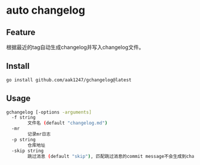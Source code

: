 # auto changelog

## Feature

根据最近的tag自动生成changelog并写入changelog文件。

## Install

```bash
go install github.com/aak1247/gchangelog@latest
```

## Usage

```bash
gchangelog [-options -arguments]
  -f string
        文件名 (default "changelog.md")
  -mr
        记录mr日志
  -p string
        仓库地址
  -skip string
        跳过消息 (default "skip"), 匹配跳过消息的commit message不会生成到changelog中,多个消息用","分割
```